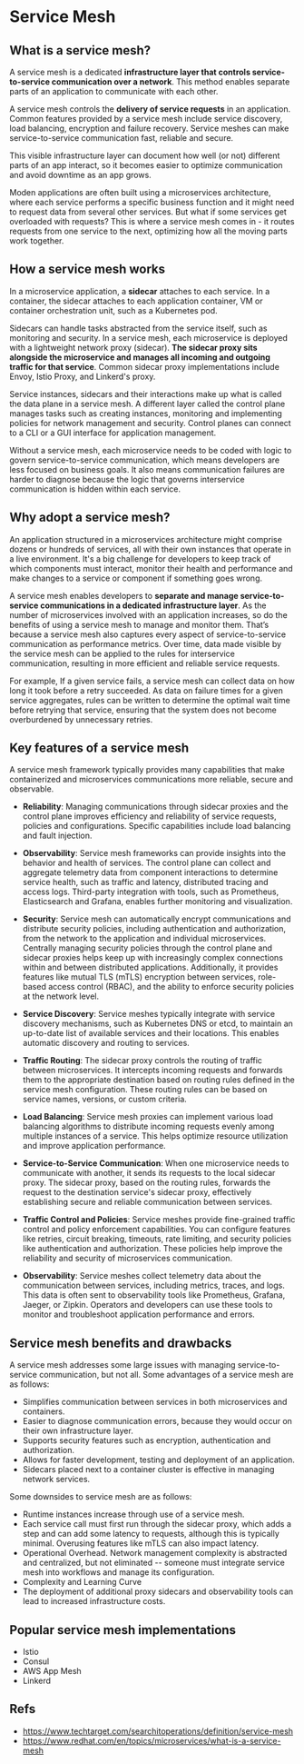 # Service Mesh

## What is a service mesh?

A service mesh is a dedicated **infrastructure layer that controls service-to-service communication over a network**. This method enables separate parts of an application to communicate with each other.

A service mesh controls the **delivery of service requests** in an application. Common features provided by a service mesh include service discovery, load balancing, encryption and failure recovery. Service meshes can make service-to-service communication fast, reliable and secure.

This visible infrastructure layer can document how well (or not) different parts of an app interact, so it becomes easier to optimize communication and avoid downtime as an app grows.

Moden applications are often built using a microservices architecture, where each service performs a specific business function and it might need to request data from several other services. But what if some services get overloaded with requests? This is where a service mesh comes in - it routes requests from one service to the next, optimizing how all the moving parts work together.

## How a service mesh works

In a microservice application, a **sidecar** attaches to each service. In a container, the sidecar attaches to each application container, VM or container orchestration unit, such as a Kubernetes pod.

Sidecars can handle tasks abstracted from the service itself, such as monitoring and security. In a service mesh, each microservice is deployed with a lightweight network proxy (sidecar). **The sidecar proxy sits alongside the microservice and manages all incoming and outgoing traffic for that service**. Common sidecar proxy implementations include Envoy, Istio Proxy, and Linkerd's proxy.

Service instances, sidecars and their interactions make up what is called the data plane in a service mesh. A different layer called the control plane manages tasks such as creating instances, monitoring and implementing policies for network management and security. Control planes can connect to a CLI or a GUI interface for application management.

Without a service mesh, each microservice needs to be coded with logic to govern service-to-service communication, which means developers are less focused on business goals. It also means communication failures are harder to diagnose because the logic that governs interservice communication is hidden within each service.

## Why adopt a service mesh?

An application structured in a microservices architecture might comprise dozens or hundreds of services, all with their own instances that operate in a live environment. It's a big challenge for developers to keep track of which components must interact, monitor their health and performance and make changes to a service or component if something goes wrong.

A service mesh enables developers to **separate and manage service-to-service communications in a dedicated infrastructure layer**. As the number of microservices involved with an application increases, so do the benefits of using a service mesh to manage and monitor them. That’s because a service mesh also captures every aspect of service-to-service communication as performance metrics. Over time, data made visible by the service mesh can be applied to the rules for interservice communication, resulting in more efficient and reliable service requests.

For example, If a given service fails, a service mesh can collect data on how long it took before a retry succeeded. As data on failure times for a given service aggregates, rules can be written to determine the optimal wait time before retrying that service, ensuring that the system does not become overburdened by unnecessary retries.

## Key features of a service mesh

A service mesh framework typically provides many capabilities that make containerized and microservices communications more reliable, secure and observable.

- **Reliability**: Managing communications through sidecar proxies and the control plane improves efficiency and reliability of service requests, policies and configurations. Specific capabilities include load balancing and fault injection.

- **Observability**: Service mesh frameworks can provide insights into the behavior and health of services. The control plane can collect and aggregate telemetry data from component interactions to determine service health, such as traffic and latency, distributed tracing and access logs. Third-party integration with tools, such as Prometheus, Elasticsearch and Grafana, enables further monitoring and visualization.

- **Security**: Service mesh can automatically encrypt communications and distribute security policies, including authentication and authorization, from the network to the application and individual microservices. Centrally managing security policies through the control plane and sidecar proxies helps keep up with increasingly complex connections within and between distributed applications. Additionally, it provides features like mutual TLS (mTLS) encryption between services, role-based access control (RBAC), and the ability to enforce security policies at the network level.

- **Service Discovery**: Service meshes typically integrate with service discovery mechanisms, such as Kubernetes DNS or etcd, to maintain an up-to-date list of available services and their locations. This enables automatic discovery and routing to services.

- **Traffic Routing**: The sidecar proxy controls the routing of traffic between microservices. It intercepts incoming requests and forwards them to the appropriate destination based on routing rules defined in the service mesh configuration. These routing rules can be based on service names, versions, or custom criteria.

- **Load Balancing**: Service mesh proxies can implement various load balancing algorithms to distribute incoming requests evenly among multiple instances of a service. This helps optimize resource utilization and improve application performance.

- **Service-to-Service Communication**: When one microservice needs to communicate with another, it sends its requests to the local sidecar proxy. The sidecar proxy, based on the routing rules, forwards the request to the destination service's sidecar proxy, effectively establishing secure and reliable communication between services.

- **Traffic Control and Policies**: Service meshes provide fine-grained traffic control and policy enforcement capabilities. You can configure features like retries, circuit breaking, timeouts, rate limiting, and security policies like authentication and authorization. These policies help improve the reliability and security of microservices communication.

- **Observability**: Service meshes collect telemetry data about the communication between services, including metrics, traces, and logs. This data is often sent to observability tools like Prometheus, Grafana, Jaeger, or Zipkin. Operators and developers can use these tools to monitor and troubleshoot application performance and errors.

## Service mesh benefits and drawbacks

A service mesh addresses some large issues with managing service-to-service communication, but not all. Some advantages of a service mesh are as follows:

- Simplifies communication between services in both microservices and containers.
- Easier to diagnose communication errors, because they would occur on their own infrastructure layer.
- Supports security features such as encryption, authentication and authorization.
- Allows for faster development, testing and deployment of an application.
- Sidecars placed next to a container cluster is effective in managing network services.

Some downsides to service mesh are as follows:

- Runtime instances increase through use of a service mesh.
- Each service call must first run through the sidecar proxy, which adds a step and can add some latency to requests, although this is typically minimal. Overusing features like mTLS can also impact latency.
- Operational Overhead. Network management complexity is abstracted and centralized, but not eliminated -- someone must integrate service mesh into workflows and manage its configuration.
- Complexity and Learning Curve
- The deployment of additional proxy sidecars and observability tools can lead to increased infrastructure costs.

## Popular service mesh implementations

- Istio
- Consul
- AWS App Mesh
- Linkerd


## Refs
- https://www.techtarget.com/searchitoperations/definition/service-mesh
- https://www.redhat.com/en/topics/microservices/what-is-a-service-mesh